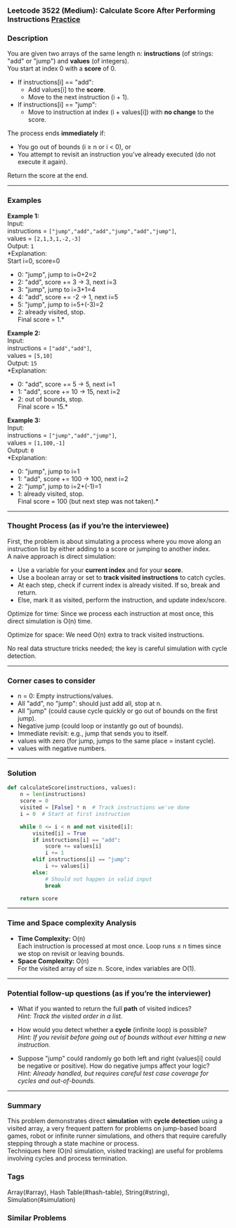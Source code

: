 ### Leetcode 3522 (Medium): Calculate Score After Performing Instructions [Practice](https://leetcode.com/problems/calculate-score-after-performing-instructions)

### Description  
You are given two arrays of the same length n: **instructions** (of strings: "add" or "jump") and **values** (of integers).  
You start at index 0 with a **score** of 0.  
- If instructions[i] == "add":  
  - Add values[i] to the **score**.
  - Move to the next instruction (i + 1).
- If instructions[i] == "jump":
  - Move to instruction at index (i + values[i]) with **no change** to the score.

The process ends **immediately** if:
- You go out of bounds (i ≥ n or i < 0), or
- You attempt to revisit an instruction you’ve already executed (do not execute it again).

Return the score at the end.

---

### Examples  

**Example 1:**  
Input:  
instructions = `["jump","add","add","jump","add","jump"]`,  
values = `[2,1,3,1,-2,-3]`  
Output: `1`  
*Explanation:  
Start i=0, score=0  
- 0: "jump", jump to i=0+2=2  
- 2: "add", score += 3 → 3, next i=3  
- 3: "jump", jump to i=3+1=4  
- 4: "add", score += -2 → 1, next i=5  
- 5: "jump", jump to i=5+(-3)=2  
- 2: already visited, stop.  
Final score = 1.*

**Example 2:**  
Input:  
instructions = `["add","add"]`,  
values = `[5,10]`  
Output: `15`  
*Explanation:  
- 0: "add", score += 5 → 5, next i=1  
- 1: "add", score += 10 → 15, next i=2  
- 2: out of bounds, stop.  
Final score = 15.*

**Example 3:**  
Input:  
instructions = `["jump","add","jump"]`,  
values = `[1,100,-1]`  
Output: `0`  
*Explanation:  
- 0: "jump", jump to i=1  
- 1: "add", score += 100 → 100, next i=2  
- 2: "jump", jump to i=2+(-1)=1  
- 1: already visited, stop.  
Final score = 100 (but next step was not taken).*

---

### Thought Process (as if you’re the interviewee)  
First, the problem is about simulating a process where you move along an instruction list by either adding to a score or jumping to another index.  
A naive approach is direct simulation:
- Use a variable for your **current index** and for your **score**.
- Use a boolean array or set to **track visited instructions** to catch cycles.
- At each step, check if current index is already visited. If so, break and return.
- Else, mark it as visited, perform the instruction, and update index/score.

Optimize for time: Since we process each instruction at most once, this direct simulation is O(n) time.

Optimize for space: We need O(n) extra to track visited instructions.

No real data structure tricks needed; the key is careful simulation with cycle detection.

---

### Corner cases to consider  
- n = 0: Empty instructions/values.
- All "add", no "jump": should just add all, stop at n.
- All "jump" (could cause cycle quickly or go out of bounds on the first jump).
- Negative jump (could loop or instantly go out of bounds).
- Immediate revisit: e.g., jump that sends you to itself.
- values with zero (for jump, jumps to the same place = instant cycle).
- values with negative numbers.

---

### Solution

```python
def calculateScore(instructions, values):
    n = len(instructions)
    score = 0
    visited = [False] * n  # Track instructions we've done
    i = 0  # Start at first instruction

    while 0 <= i < n and not visited[i]:
        visited[i] = True
        if instructions[i] == "add":
            score += values[i]
            i += 1
        elif instructions[i] == "jump":
            i += values[i]
        else:
            # Should not happen in valid input
            break

    return score
```

---

### Time and Space complexity Analysis  

- **Time Complexity:** O(n)  
  Each instruction is processed at most once. Loop runs ≤ n times since we stop on revisit or leaving bounds.
- **Space Complexity:** O(n)  
  For the visited array of size n. Score, index variables are O(1).

---

### Potential follow-up questions (as if you’re the interviewer)  

- What if you wanted to return the full **path** of visited indices?   
  *Hint: Track the visited order in a list.*
  
- How would you detect whether a **cycle** (infinite loop) is possible?  
  *Hint: If you revisit before going out of bounds without ever hitting a new instruction.*

- Suppose "jump" could randomly go both left and right (values[i] could be negative or positive). How do negative jumps affect your logic?  
  *Hint: Already handled, but requires careful test case coverage for cycles and out-of-bounds.*

---

### Summary
This problem demonstrates direct **simulation** with **cycle detection** using a visited array, a very frequent pattern for problems on jump-based board games, robot or infinite runner simulations, and others that require carefully stepping through a state machine or process.  
Techniques here (O(n) simulation, visited tracking) are useful for problems involving cycles and process termination.

### Tags
Array(#array), Hash Table(#hash-table), String(#string), Simulation(#simulation)

### Similar Problems
